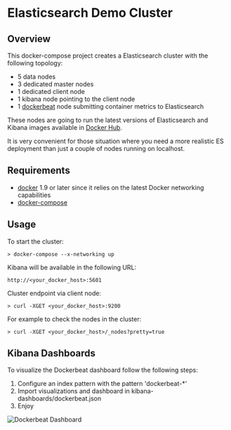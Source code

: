 # Elasticsearch Demo Cluster

## Overview

This docker-compose project creates a Elasticsearch cluster with the following topology:

- 5 data nodes
- 3 dedicated master nodes
- 1 dedicated client node
- 1 kibana node pointing to the client node
- 1 [dockerbeat](https://github.com/Ingensi/dockerbeat) node submitting container metrics to Elasticsearch

These nodes are going to run the latest versions of Elasticsearch and Kibana images available in [Docker Hub](https://hub.docker.com/).

It is very convenient for those situation where you need a more realistic ES deployment than just a couple of nodes running on localhost.


## Requirements

- [docker](https://www.docker.com) 1.9 or later since it relies on the latest Docker networking capabilities
- [docker-compose](https://www.docker.com/docker-compose)


## Usage

To start the cluster:

```
> docker-compose --x-networking up
```

Kibana will be available in the following URL:

```
http://<your_docker_host>:5601
```

Cluster endpoint via client node:

```
> curl -XGET <your_docker_host>:9200
```

For example to check the nodes in the cluster:

```
> curl -XGET <your_docker_host>/_nodes?pretty=true
```


## Kibana Dashboards

To visualize the Dockerbeat dashboard follow the following steps:

1. Configure an index pattern with the pattern 'dockerbeat-*'
2. Import visualizations and dashboard in kibana-dashboards/dockerbeat.json
3. Enjoy

![Dockerbeat Dashboard](https://raw.githubusercontent.com/mcascallares/es-demo-cluster/master/screenshots/dockerbeat-dashboard.png) 
